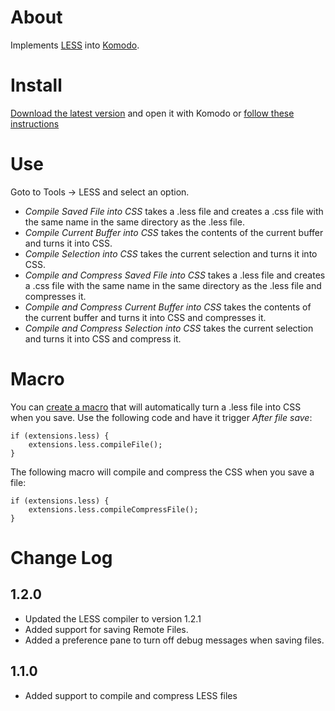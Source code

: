 # About

Implements [LESS](http://lesscss.org/) into [Komodo](http://www.activestate.com/komodo-ide).

# Install

[Download the latest version](https://github.com/wGEric/Komodo-LESS/downloads) and open it with Komodo or [follow these instructions](http://docs.activestate.com/komodo/6.1/tutorial/tourlet_extensions.html#tourlet_install_extension_top)

# Use

Goto to Tools -> LESS and select an option.

* _Compile Saved File into CSS_ takes a .less file and creates a .css file with the same name in the same directory as the .less file.
* _Compile Current Buffer into CSS_ takes the contents of the current buffer and turns it into CSS.
* _Compile Selection into CSS_ takes the current selection and turns it into CSS.
* _Compile and Compress Saved File into CSS_ takes a .less file and creates a .css file with the same name in the same directory as the .less file and compresses it.
* _Compile and Compress Current Buffer into CSS_ takes the contents of the current buffer and turns it into CSS and compresses it.
* _Compile and Compress Selection into CSS_ takes the current selection and turns it into CSS and compress it.

# Macro

You can [create a macro](http://docs.activestate.com/komodo/6.1/macros.html#macros_top) that will automatically turn a .less file into CSS when you save. Use the following code and have it trigger _After file save_:

    if (extensions.less) {
        extensions.less.compileFile();
    }

The following macro will compile and compress the CSS when you save a file:

    if (extensions.less) {
        extensions.less.compileCompressFile();
    }

# Change Log

## 1.2.0

* Updated the LESS compiler to version 1.2.1
* Added support for saving Remote Files.
* Added a preference pane to turn off debug messages when saving files.

## 1.1.0

* Added support to compile and compress LESS files
